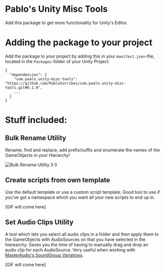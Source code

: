 # Pablo's Unity Misc Tools
Add this package to get more functionality for Unity's Editor.

# Adding the package to your project
Add the package to your project by adding this in your `manifest.json`-file, located in the `Packages`-folder of your Unity Project:
```
{
  "dependencies": {
    "com.paalo.unity-misc-tools": "https://github.com/PabloSorribes/com.paalo.unity-misc-tools.git#0.1.0",
    ...
  }
}
```

# Stuff included:

## Bulk Rename Utility
Rename, find and replace, add prefix/suffix and enumerate the names of the GameObjects in your Hierarchy!

![Bulk Rename Utility 3 0](https://user-images.githubusercontent.com/10932943/74588978-8da7df80-5001-11ea-8e53-37f7256ec635.gif)

## Create scripts from own template
Use the default template or use a custom script template. Good tool to use if you've got a namespace which you want all your new scripts to end up in.

[GIF will come here]

## Set Audio Clips Utility
A tool which lets you select all audio clips in a folder and then apply them to the GameObjects with AudioSources on that you have selected in the hierearchy. Saves you the time of having to manually drag and drop an audio clip for each AudioSource. Very useful when working with [MasterAudio's SoundGroup Variations](https://www.dtdevtools.com/docs/masteraudio/SoundGroupVariations.htm).

[GIF will come here]
